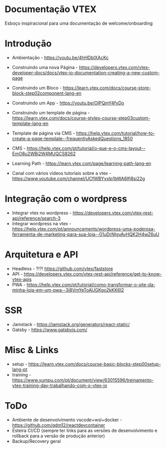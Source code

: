 # Documentação VTEX
Esboço inspiracional para uma documentação de welcome/onboarding

# Introdução

* Ambientação - https://youtu.be/4hHDbIXAcKc

* Construindo uma nova Página - https://developers.vtex.com/vtex-developer-docs/docs/vtex-io-documentation-creating-a-new-custom-page

* Construindo um Bloco - https://learn.vtex.com/docs/course-store-block-step02component-lang-en

* Construindo um App - https://youtu.be/OIPQmY4fyDo

* Construindo um template de página - https://learn.vtex.com/docs/course-styles-course-step03custom-template-lang-en
* Template de página via CMS - https://help.vtex.com/tutorial/how-to-create-a-page-template--frequentlyAskedQuestions_1850

* CMS - https://help.vtex.com/pt/tutorial/o-que-e-o-cms-layout--EmO8u2WBj2W4MUQCS8262

* Learning Path - https://learn.vtex.com/page/learning-path-lang-en

* Canal com vários videos tutoriais sobre a vtex - https://www.youtube.com/channel/UCfWBYyxIp1bWA6Ifj8si22g

# Integração com o wordpress

* Integrar vtex no wordpress - https://developers.vtex.com/vtex-rest-api/reference/search-3
* Integrar wordpress na vtex - https://help.vtex.com/pt/announcements/wordpress-uma-poderosa-ferramenta-de-marketing-para-sua-loja--01uDrNIgvAvHQK2H4wZ6uU

# Arquitetura e API
* Headless - ?!?! https://github.com/vtex/faststore
* API - https://developers.vtex.com/vtex-rest-api/reference/get-to-know-vtex-apis
* PWA - https://help.vtex.com/pt/tutorial/como-transformar-o-site-da-minha-loja-em-um-pwa--3i8VmYeToAUGKgo2kKK6I2

# SSR
* Jamstack - https://jamstack.org/generators/react-static/
* Gatsby - https://www.gatsbyjs.com/

# Misc & Links

* setup - https://learn.vtex.com/docs/course-basic-blocks-step00setup-lang-pt
* training - https://www.yumpu.com/pt/document/view/63015596/treinamento-vtex-training-day-trabalhando-com-o-vtex-io

# ToDo

* Ambiente de desenvolvimento vscode+wsl+docker - https://github.com/qdm12/reactdevcontainer
* Esteira CI/CD (sempre ter links para as versões de desenvolvimento e rollback para a versão de produção anterior)
* Backup/Recovery geral


